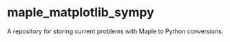 # maple_matplotlib_sympy
A repository for storing current problems with Maple to Python conversions.
